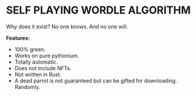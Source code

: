 # SELF PLAYING WORDLE ALGORITHM

Why does it exist? No one knows. And no one will.

**Features:**
- 100% green.
- Works on pure pythonium.  
- Totally automatic.
- Does not include NFTs.
- Not written in Rust.
- A dead parrot is not guaranteed but can be gifted for downloading. Randomly.